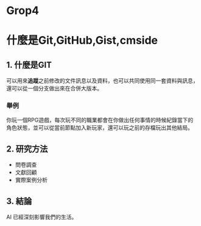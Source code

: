 # Grop4
# 什麼是Git,GitHub,Gist,cmside

## 1. 什麼是GIT
可以用來**追蹤**之前修改的文件訊息以及資料，也可以共同使用同一套資料與訊息，還可以從一個分支做出來在合併大版本。
### 舉例
你玩一個RPG遊戲，每次玩不同的職業都會在你做出任何事情的時候紀錄當下的角色狀態，並可以從當前節點加入新玩家，還可以玩之前的存檔玩出其他結局。
## 2. 研究方法
- 問卷調查
- 文獻回顧
- 實際案例分析
## 3. 結論
AI 已經深刻影響我們的生活。

